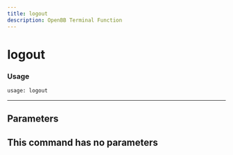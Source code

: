 ```yaml
---
title: logout
description: OpenBB Terminal Function
---
```


# logout



### Usage 
```python
usage: logout
```
---
## Parameters

This command has no parameters
---
